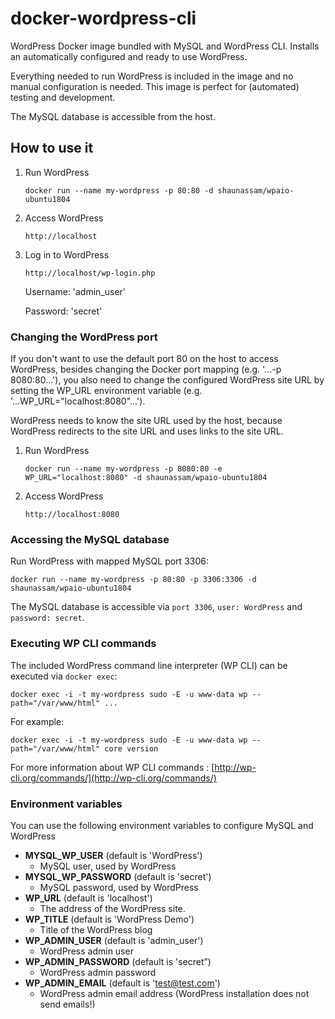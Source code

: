 # docker-wordpress-cli
WordPress Docker image bundled with MySQL and WordPress CLI. Installs an automatically configured and ready to use WordPress.

Everything needed to run WordPress is included in the image and no manual configuration is needed. This image is perfect for (automated) testing and development.

The MySQL database is accessible from the host. 

## How to use it
1. Run WordPress

    ```
    docker run --name my-wordpress -p 80:80 -d shaunassam/wpaio-ubuntu1804
    ```
2. Access WordPress

    ```
    http://localhost
    ```

2. Log in to WordPress

    ```
    http://localhost/wp-login.php
    ```

    Username: 'admin_user'
    
    Password: 'secret'

### Changing the WordPress port
If you don't want to use the default port 80 on the host to access WordPress, besides changing the Docker port mapping (e.g. '...-p 8080:80...'), you also need to change the configured WordPress site URL by setting the WP_URL environment variable (e.g. '...WP_URL="localhost:8080"...').

WordPress needs to know the site URL used by the host, because WordPress redirects to the site URL and uses links to the site URL. 

1. Run WordPress

    ```
    docker run --name my-wordpress -p 8080:80 -e WP_URL="localhost:8080" -d shaunassam/wpaio-ubuntu1804
    ```
2. Access WordPress

    ```
    http://localhost:8080
    ```


### Accessing the MySQL database
Run WordPress with mapped MySQL port 3306:

```
docker run --name my-wordpress -p 80:80 -p 3306:3306 -d shaunassam/wpaio-ubuntu1804
```

The MySQL database is accessible via ```port 3306```, ```user: WordPress``` and ```password: secret```.

### Executing WP CLI commands
The included WordPress command line interpreter (WP CLI) can be executed via ```docker exec```:

```
docker exec -i -t my-wordpress sudo -E -u www-data wp --path="/var/www/html" ...
```

For example:

```
docker exec -i -t my-wordpress sudo -E -u www-data wp --path="/var/www/html" core version
```

For more information about WP CLI commands : [http://wp-cli.org/commands/](http://wp-cli.org/commands/)

###  Environment variables
You can use the following environment variables to configure MySQL and WordPress

* **MYSQL_WP_USER** (default is 'WordPress')
  * MySQL user, used by WordPress
* **MYSQL_WP_PASSWORD** (default is 'secret')
  * MySQL password, used by WordPress
* **WP_URL** (default is 'localhost')
  * The address of the WordPress site.
* **WP_TITLE** (default is 'WordPress Demo')
  * Title of the WordPress blog
* **WP_ADMIN_USER** (default is 'admin_user')
  * WordPress admin user
* **WP_ADMIN_PASSWORD** (default is 'secret”)
  * WordPress admin password
* **WP_ADMIN_EMAIL** (default is 'test@test.com')
  * WordPress admin email address (WordPress installation does not send emails!)

